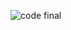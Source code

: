 





![code final](https://github.com/Theo-Ledent/smartcities/assets/150011544/f8458cc8-11bc-4d42-96d1-9f0723b5e7ae)
